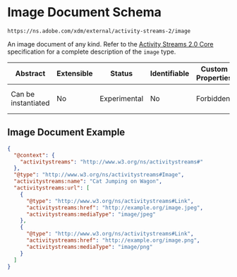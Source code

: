
# Image Document Schema

```
https://ns.adobe.com/xdm/external/activity-streams-2/image
```

An image document of any kind. Refer to the [Activity Streams 2.0 Core](https://www.w3.org/TR/activitystreams-vocabulary/#dfn-image) specification for a complete description of the `image` type.

| Abstract | Extensible | Status | Identifiable | Custom Properties | Additional Properties | Defined In |
|----------|------------|--------|--------------|-------------------|-----------------------|------------|
| Can be instantiated | No | Experimental | No | Forbidden | Permitted | [external/activity-streams-2/image.schema.json](external/activity-streams-2/image.schema.json) |

## Image Document Example
```json
{
  "@context": {
    "activitystreams": "http://www.w3.org/ns/activitystreams#"
  },
  "@type": "http://www.w3.org/ns/activitystreams#Image",
  "activitystreams:name": "Cat Jumping on Wagon",
  "activitystreams:url": [
    {
      "@type": "http://www.w3.org/ns/activitystreams#Link",
      "activitystreams:href": "http://example.org/image.jpeg",
      "activitystreams:mediaType": "image/jpeg"
    },
    {
      "@type": "http://www.w3.org/ns/activitystreams#Link",
      "activitystreams:href": "http://example.org/image.png",
      "activitystreams:mediaType": "image/png"
    }
  ]
}
```
